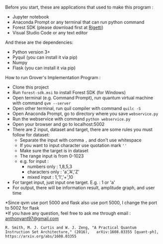 Before you start, these are applications that used to make this program :  
- Jupyter notebook  
- Anaconda Prompt or any terminal that can run python command  
- Forest SDK (please download first at [Rigetti](https://www.rigetti.com/forest))  
- Visual Studio Code or any text editor  

And these are the dependencies:  
- Python version 3+  
- Pyquil (you can install it via pip)  
- Numpy  
- Flask (you can install it via pip)  

How to run Grover's Implementation Program :  
- Clone this project  
- Run `forest-sdk.msi` to install Forest SDK (for Windows)  
- Open terminal (e.g. Command Prompt), run quantum virtual machine with command `qvm --server`  
- Open other terminal, run quil compiler with command `quilc -S`  
- Open Anaconda Prompt, go to directory where you save `webservice.py`  
- Run the webservice with command `python webservice.py`  
- Open your browser and go to localhost:5002  
- There are 2 input, dataset and target, there are some rules you must follow for dataset:  
  - Separate the input with comma `,` and don't use whitespace    
  - If you want to input character use quotation mark `''`  
  - Make sure the target is in dataset  
  - The range input is from 0-1023  
  - e.g. for input :   
    - numbers only : 1,8,5,3  
    - characters only : 'a','A','Z'  
    - mixed input : 1,'1','+',10  
- For target input, just input one target. E.g. : 1 or 'a'  
- For output, there will be information result, amplitude graph, and user time  

*Since qvm use port 5000 and flask also use port 5000, I change the port to 5002 for flask  
*If you have any question, feel free to ask me through email : anthonyant97@gmail.com  

`R. Smith, M. J. Curtis and W. J. Zeng, "A Practical Quantum Instruction Set Architecture," (2016),  
  arXiv:1608.03355 [quant-ph], https://arxiv.org/abs/1608.03355`


